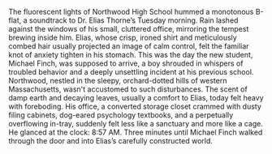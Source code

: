 The fluorescent lights of Northwood High School hummed a monotonous B-flat, a soundtrack to Dr. Elias Thorne’s Tuesday morning. Rain lashed against the windows of his small, cluttered office, mirroring the tempest brewing inside him.  Elias, whose crisp, ironed shirt and meticulously combed hair usually projected an image of calm control, felt the familiar knot of anxiety tighten in his stomach. This was the day the new student, Michael Finch, was supposed to arrive, a boy shrouded in whispers of troubled behavior and a deeply unsettling incident at his previous school. Northwood, nestled in the sleepy, orchard-dotted hills of western Massachusetts, wasn't accustomed to such disturbances. The scent of damp earth and decaying leaves, usually a comfort to Elias, today felt heavy with foreboding.  His office, a converted storage closet crammed with dusty filing cabinets, dog-eared psychology textbooks, and a perpetually overflowing in-tray, suddenly felt less like a sanctuary and more like a cage. He glanced at the clock: 8:57 AM.  Three minutes until Michael Finch walked through the door and into Elias’s carefully constructed world.
